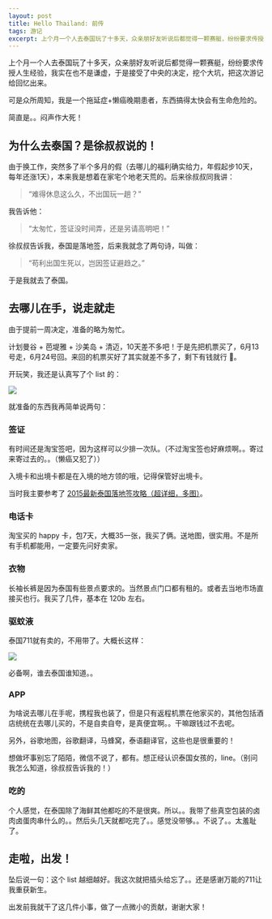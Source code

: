 ```yaml
---
layout: post
title: Hello Thailand: 前传
tags: 游记
excerpt: 上个月一个人去泰国玩了十多天，众亲朋好友听说后都觉得一颗赛艇，纷纷要求传授人生经验，我实在也不是谦虚，于是接受了中央的决定，挖个大坑，把这次游记给回忆出来。
---
```


上个月一个人去泰国玩了十多天，众亲朋好友听说后都觉得一颗赛艇，纷纷要求传授人生经验，我实在也不是谦虚，于是接受了中央的决定，挖个大坑，把这次游记给回忆出来。

可是众所周知，我是一个拖延症+懒癌晚期患者，东西搞得太快会有生命危险的。

简直是。。闷声作大死！

## 为什么去泰国？是徐叔叔说的！

由于换工作，突然多了半个多月的假（去哪儿的福利确实给力，年假起步10天，每年还涨1天），本来我是想着在家宅个地老天荒的。后来徐叔叔同我讲：

> “难得休息这么久，不出国玩一趟？”

我告诉他：

> “太匆忙，签证没时间弄，还是另请高明吧！”

徐叔叔告诉我，泰国是落地签，后来我就念了两句诗，叫做：

> “苟利出国生死以，岂因签证避趋之。”

于是我就去了泰国。

## 去哪儿在手，说走就走

由于提前一周决定，准备的略为匆忙。

计划曼谷 + 芭堤雅 + 沙美岛 + 清迈，10天差不多吧！于是先把机票买了，6月13号走，6月24号回。来回的机票买好了其实就差不多了，剩下有钱就行 🌚。

开玩笑，我还是认真写了个 list 的：

![](http://o9whvdaz2.bkt.clouddn.com/2016-07-06-001.jpg)

就准备的东西我再简单说两句：

### 签证

有时间还是淘宝签吧，因为这样可以少排一次队。（不过淘宝签也好麻烦啊。。寄过来寄过去的。。（懒癌又犯了））

入境卡和出境卡都是在入境的地方领的哦，记得保管好出境卡。

当时我主要参考了 [2015最新泰国落地签攻略（超详细，多图）](https://www.douban.com/note/516137826/)。

### 电话卡

淘宝买的 happy 卡，包7天，大概35一张，我买了俩。送地图，很实用。不是所有手机都能用，一定要先问好卖家。

### 衣物

长袖长裤是因为泰国有些景点要求的。当然景点门口都有租的。或者去当地市场直接买也行。我买了几件，基本在 120b 左右。

### 驱蚊液

泰国711就有卖的，不用带了。大概长这样：

![](http://img1.16fan.com/attachment/forum/201401/16/152325loc8i79a7bo8o9oh.jpg.thumb.jpg)

必备啊，谁去泰国谁知道。。

### APP

为啥说去哪儿在手呢，携程我也装了，但是只有返程机票在他家买的，其他包括酒店统统在去哪儿买的，不是自卖自夸，是真便宜啊。。干嘛跟钱过不去呢。

另外，谷歌地图，谷歌翻译，马蜂窝，泰语翻译官，这些也是很重要的！

想做坏事别忘了陌陌，微信不说了，都有。想正经认识泰国女孩的，line。（别问我怎么知道，徐叔叔告诉我的！）

### 吃的

个人感觉，在泰国除了海鲜其他都吃的不是很爽。所以。。我带了些真空包装的卤肉卤蛋肉串什么的。。然后头几天就都吃完了。。感觉没带够。。不说了。。太羞耻了。

## 走啦，出发！

坠后说一句：这个 list 越细越好。我这次就把插头给忘了。。还是感谢万能的711让我重获新生。

出发前我就干了这几件小事，做了一点微小的贡献，谢谢大家！


